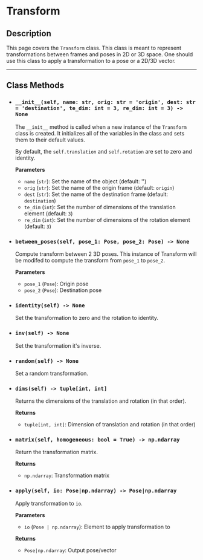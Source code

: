 # Transform

## Description

This page covers the `Transform` class. This class is meant to represent transformations between frames and poses in 2D or 3D space. One should use this class to apply a transformation to a pose or a 2D/3D vector.

-------------------------

## Class Methods

- ### `__init__(self, name: str, orig: str = 'origin', dest: str = 'destination', te_dim: int = 3, re_dim: int = 3) -> None`

    The `__init__` method is called when a new instance of the `Transform` class is created. It initializes all of the variables in the class and sets them to their default values.

    By default, the `self.translation` and `self.rotation` are set to zero and identity.

    **Parameters**

    - `name` (`str`): Set the name of the object (default: '')
    - `orig` (`str`): Set the name of the origin frame (default: `origin`)
    - `dest` (`str`): Set the name of the destination frame (default: `destination`)
    - `te_dim` (`int`): Set the number of dimensions of the translation element (default: `3`)
    - `re_dim` (`int`): Set the number of dimensions of the rotation element (default: `3`)

- ### `between_poses(self, pose_1: Pose, pose_2: Pose) -> None`

    Compute transform between 2 3D poses. This instance of Transform will be modifed to compute the transform from `pose_1` to `pose_2`.

    **Parameters**

    - `pose_1` (`Pose`): Origin pose
    - `pose_2` (`Pose`): Destination pose

- ### `identity(self) -> None`

    Set the transformation to zero and the rotation to identity.

- ### `inv(self) -> None`

    Set the transformation it's inverse.

- ### `random(self) -> None`

    Set a random transformation.

- ### `dims(self) -> tuple[int, int]`

    Returns the dimensions of the translation and rotation (in that order).

    **Returns**

    - `tuple[int, int]`: Dimension of translation and rotation (in that order)

- ### `matrix(self, homogeneous: bool = True) -> np.ndarray`

    Return the transformation matrix.

    **Returns**

    - `np.ndarray`: Transformation matrix

- ### `apply(self, io: Pose|np.ndarray) -> Pose|np.ndarray`

    Apply transformation to `io`.

    **Parameters**

    - `io` (`Pose | np.ndarray`): Element to apply transformation to

    **Returns**
    
    - `Pose|np.ndarray`: Output pose/vector